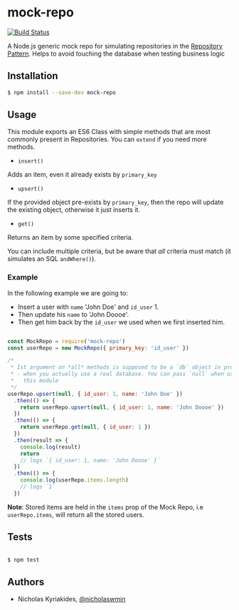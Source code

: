 # mock-repo

[![Build Status](https://travis-ci.org/nicholaswmin/mock-repo.svg?branch=master)](https://travis-ci.org/nicholaswmin/mock-repo)

A Node.js generic mock repo for simulating repositories in the
[Repository Pattern][1]. Helps to avoid touching the database when testing
business logic

## Installation

```bash
$ npm install --save-dev mock-repo
```

## Usage

This module exports an ES6 Class with simple methods that are most commonly
present in Repositories. You can `extend` if you need more methods.

- `insert()`

Adds an item, even it already exists by `primary_key`

- `upsert()`

If the provided object pre-exists by `primary_key`, then the repo will update
the existing object, otherwise it just inserts it.

- `get()`

Returns an item by some specified criteria.

You can include multiple criteria,
but be aware that *all* criteria must match (it simulates an SQL `andWhere()`).

### Example

In the following example we are going to:

- Insert a user with `name` 'John Doe' and `id_user` 1.
- Then update his `name` to 'John Doooe'.
- Then get him back by the `id_user` we used when we first inserted him.

```javascript

const MockRepo = require('mock-repo')
const userRepo = new MockRepo({ primary_key: 'id_user' })

/*
 * 1st argument on *all* methods is supposed to be a `db` object in production
 * - when you actually use a real database. You can pass `null` when using
 *   this module
 */
userRepo.upsert(null, { id_user: 1, name: 'John Doe' })
  .then(() => {
    return userRepo.upsert(null, { id_user: 1, name: 'John Doooe' })
  })
  .then(() => {
    return userRepo.get(null, { id_user: 1 })
  })
  .then(result => {
    console.log(result)
    return
    // logs `{ id_user: 1, name: 'John Doooe' }`
  })
  .then(() => {
    console.log(userRepo.items.length)
    // logs `1`
  })

```

**Note**: Stored items are held in the `items` prop of the Mock Repo, i.e
`userRepo.items`, will return all the stored users.

## Tests

```bash

$ npm test

```

## Authors

- Nicholas Kyriakides, [@nicholaswmin][2]

[1]: https://martinfowler.com/eaaCatalog/repository.html
[2]: https://github.com/nicholaswmin
